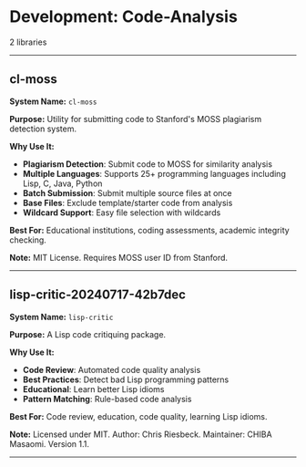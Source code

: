 # Development: Code-Analysis

2 libraries

---

## cl-moss

**System Name:** `cl-moss`

**Purpose:** Utility for submitting code to Stanford's MOSS plagiarism detection system.

**Why Use It:**
- **Plagiarism Detection**: Submit code to MOSS for similarity analysis
- **Multiple Languages**: Supports 25+ programming languages including Lisp, C, Java, Python
- **Batch Submission**: Submit multiple source files at once
- **Base Files**: Exclude template/starter code from analysis
- **Wildcard Support**: Easy file selection with wildcards

**Best For:** Educational institutions, coding assessments, academic integrity checking.

**Note:** MIT License. Requires MOSS user ID from Stanford.

---


## lisp-critic-20240717-42b7dec

**System Name:** `lisp-critic`

**Purpose:** A Lisp code critiquing package.

**Why Use It:**
- **Code Review**: Automated code quality analysis
- **Best Practices**: Detect bad Lisp programming patterns
- **Educational**: Learn better Lisp idioms
- **Pattern Matching**: Rule-based code analysis

**Best For:** Code review, education, code quality, learning Lisp idioms.

**Note:** Licensed under MIT. Author: Chris Riesbeck. Maintainer: CHIBA Masaomi. Version 1.1.

---


